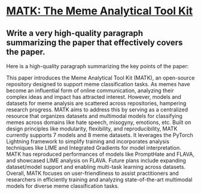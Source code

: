 # [MATK: The Meme Analytical Tool Kit](https://arxiv.org/abs/2312.06094)

## Write a very high-quality paragraph summarizing the paper that effectively covers the paper.

 Here is a high-quality paragraph summarizing the key points of the paper:

This paper introduces the Meme Analytical Tool Kit (MATK), an open-source repository designed to support meme classification tasks. As memes have become an influential form of online communication, analyzing their complex ideas and impact has attracted interest. However, models and datasets for meme analysis are scattered across repositories, hampering research progress. MATK aims to address this by serving as a centralized resource that organizes datasets and multimodal models for classifying memes across domains like hate speech, misogyny, emotions, etc. Built on design principles like modularity, flexibility, and reproducibility, MATK currently supports 7 models and 8 meme datasets. It leverages the PyTorch Lightning framework to simplify training and incorporates analysis techniques like LIME and Integrated Gradients for model interpretation. MATK has reproduced performances of models like PromptHate and FLAVA, and showcased LIME analysis on FLAVA. Future plans include expanding dataset/model support and enabling multi-task learning across datasets. Overall, MATK focuses on user-friendliness to assist practitioners and researchers in efficiently training and analyzing state-of-the-art multimodal models for diverse meme classification tasks.
